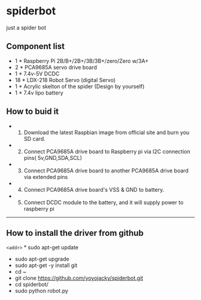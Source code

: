 # spiderbot
just a spider bot 
## Component list
* 1 * Raspberry Pi 2B/B+/2B+/3B/3B+/zero/Zero w/3A+
* 2 * PCA9685A servo drive board
* 1 * 7.4v-5V DCDC 
* 18 * LDX-218 Robot Servo (digital Servo)
* 1 * Acrylic skelton of the spider (Design by yourself)
* 1 * 7.4v lipo battery 
## How to buid it
* 1. Download the latest Raspbian image from official site and burn you SD card.
* 2. Connect PCA9685A drive board to Raspberry pi via I2C connection pins( 5v,GND,SDA,SCL)
* 3. Connect PCA9685A drive board to another PCA9685A drive board via extended pins 
* 4. Connect PCA9685A drive board's VSS & GND to battery.
* 5. Connect DCDC module to the battery, and it will supply power to raspberry pi
----
## How to install the driver from github
`<addr>` * sudo apt-get update 
* sudo apt-get upgrade 
* sudo apt-get -y install git 
* cd ~
* git clone https://github.com/yoyojacky/spiderbot.git
* cd spiderbot/
* sudo python robot.py 
